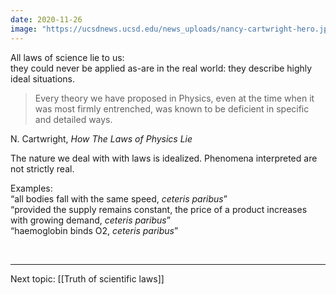 ```yaml
---
date: 2020-11-26
image: "https://ucsdnews.ucsd.edu/news_uploads/nancy-cartwright-hero.jpg"
---
```

All laws of science lie to us:\
they could never be applied as-are in the real world: they describe highly ideal situations.

> Every theory we have proposed in Physics, even at the time when it was most firmly entrenched, was known to be deficient in specific and detailed ways.

<p class="cite">N. Cartwright, <cite>How The Laws of Physics Lie</cite></p>

The nature we deal with with laws is idealized. Phenomena interpreted are not strictly real.

Examples:\
<q>all bodies fall with the same speed, *ceteris paribus*</q>\
<q>provided the supply remains constant, the price of a product increases with growing demand, *ceteris paribus*</q>\
<q>haemoglobin binds O2, *ceteris paribus*</q>

<br>

---

Next topic: [[Truth of scientific laws]]